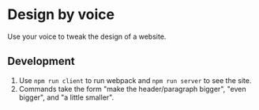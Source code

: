 Design by voice
==

Use your voice to tweak the design of a website.

## Development

1. Use `npm run client` to run webpack and `npm run server` to see the site.
2. Commands take the form "make the header/paragraph bigger", "even bigger", and "a little smaller".

